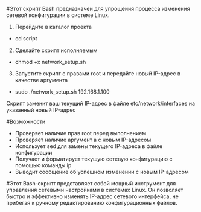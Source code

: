 #Этот скрипт Bash предназначен для упрощения процесса изменения сетевой конфигурации в системе Linux.

1. Перейдите в каталог проекта
- cd script
2. Сделайте скрипт исполняемым
- chmod +x network_setup.sh
3. Запустите скрипт с правами root и передайте новый IP-адрес в качестве аргумента
- sudo ./network_setup.sh 192.168.1.100

Скрипт заменит ваш текущий IP-адрес в файле etc/network/interfaces на указанный новый IP-адрес

#Возможности
- Проверяет наличие прав root перед выполнением
- Проверяет наличие аргумент а с новым IP-адресом
- Использует sed для замены текущего IP-адреса в файле конфигурации
- Получает и форматирует текущую сетевую конфигурацию с помощью команды ip
- Выводит сообщение об успешном изменении с новым IP-адресом

#Этот Bash-скрипт представляет собой мощный инструмент для управления сетевыми настройками в системах Linux. Он позволяет быстро и эффективно изменять IP-адрес сетевого интерфейса, не прибегая к ручному редактированию конфигурационных файлов.
